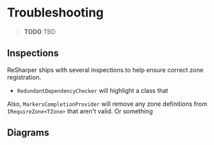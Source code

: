# Troubleshooting

> **TODO** TBD

## Inspections

ReSharper ships with several inspections to help ensure correct zone registration.

* `RedundantDependencyChecker` will highlight a class that 

Also, `MarkersCompletionProvider` will remove any zone definitions from `IRequireZone<TZone>` that aren't valid. Or something

## Diagrams
